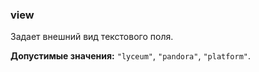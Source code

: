 ### view

Задает внешний вид текстового поля.

<!-- props:start -->
**Допустимые значения:** `"lyceum"`, `"pandora"`, `"platform"`.
<!-- props:end -->
